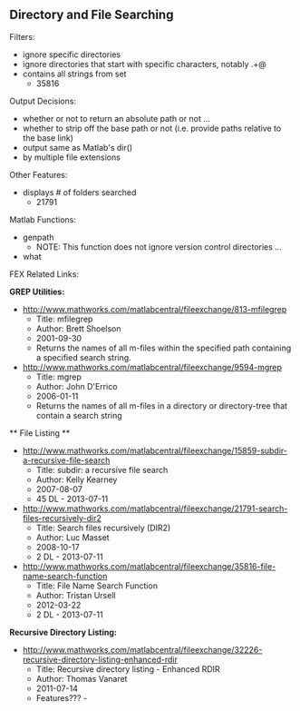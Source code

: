 ## Directory and File Searching ##

Filters:
- ignore specific directories
- ignore directories that start with specific characters, notably .+@
- contains all strings from set
  - 35816

Output Decisions:
- whether or not to return an absolute path or not ...
- whether to strip off the base path or not (i.e. provide paths relative to the base link)
- output same as Matlab's dir() 
- by multiple file extensions

Other Features:
- displays # of folders searched
  - 21791

Matlab Functions:

- genpath
  - NOTE: This function does not ignore version control directories ...
- what

FEX Related Links:

**GREP Utilities:**

- http://www.mathworks.com/matlabcentral/fileexchange/813-mfilegrep
  - Title: mfilegrep
  - Author: Brett Shoelson
  - 2001-09-30
  - Returns the names of all m-files within the specified path containing a specified search string.
- http://www.mathworks.com/matlabcentral/fileexchange/9594-mgrep
  - Title: mgrep
  - Author: John D'Errico
  - 2006-01-11
  - Returns the names of all m-files in a directory or directory-tree that contain a search string

** File Listing **
- http://www.mathworks.com/matlabcentral/fileexchange/15859-subdir-a-recursive-file-search
  - Title: subdir: a recursive file search
  - Author: Kelly Kearney
  - 2007-08-07
  - 45 DL - 2013-07-11
- http://www.mathworks.com/matlabcentral/fileexchange/21791-search-files-recursively-dir2
  - Title: Search files recursively (DIR2)
  - Author: Luc Masset
  - 2008-10-17
  - 2 DL - 2013-07-11
- http://www.mathworks.com/matlabcentral/fileexchange/35816-file-name-search-function
  - Title: File Name Search Function
  - Author: Tristan Ursell
  - 2012-03-22
  - 2 DL - 2013-07-11

**Recursive Directory Listing:**

- http://www.mathworks.com/matlabcentral/fileexchange/32226-recursive-directory-listing-enhanced-rdir
  - Title: Recursive directory listing - Enhanced RDIR
  - Author: Thomas Vanaret
  - 2011-07-14
  - Features??? - 
  
